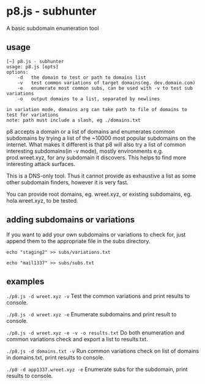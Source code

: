 # p8.js - subhunter

A basic subdomain enumeration tool

## usage
```
[~] p8.js - subhunter
usage: p8.js [opts]
options:
    -d   the domain to test or path to domains list
    -v   test common variations of target domains(eg. dev.domain.com)
    -e   enumerate most common subs, can be used with -v to test sub variations
    -o   output domains to a list, separated by newlines

in variation mode, domains arg can take path to file of domains to test for variations
note: path must include a slash, eg ./domains.txt
```

p8 accepts a domain or a list of domains and enumerates common subdomains by trying a list of the ~10000 most popular subdomains on the internet. What makes it different is that p8 will also try a list of common interesting subdomains(in -v mode), mostly environments e.g. prod.wreet.xyz, for any subdomain it discovers. This helps to find more interesting attack surfaces.

This is a DNS-only tool. Thus it cannot provide as exhaustive a list as some other subdomain finders, however it is very fast.  

You can provide root domains, eg. wreet.xyz, or existing subdomains, eg. hola.wreet.xyz, to be tested. 
## adding subdomains or variations
If you want to add your own subdomains or variations to check for, just append them to the appropriate file in the subs directory.

`echo "staging2" >> subs/variations.txt`

`echo "mail1337" >> subs/subs.txt`


## examples
`./p8.js -d wreet.xyz -v` 
Test the common variations and print results to console.

`./p8.js -d wreet.xyz -e` 
Enumerate subdomains and print result to console.

`./p8.js -d wreet.xyz -e -v -o results.txt` 
Do both enumeration and common variations check and export a list to results.txt.

`./p8.js -d domains.txt -v` 
Run common variations check on list of domains in domains.txt, print results to console.

`./p8 -d app1337.wreet.xyz -e` Enumerate subs for the subdomain, print results to console.
